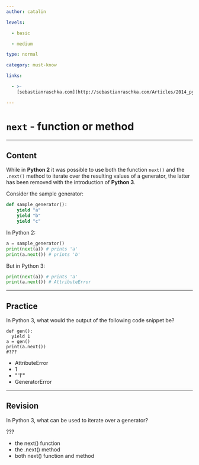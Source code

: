 ```yaml
---
author: catalin

levels:

  - basic

  - medium

type: normal

category: must-know

links:

  - >-
    [sebastianraschka.com](http://sebastianraschka.com/Articles/2014_python_2_3_key_diff.html#The-next-function-and-next-method){website}

---
```

# `next` - function or method

---
## Content

While in **Python 2** it was possible to use both the function `next()` and the `.next()` method to iterate over the resulting values of a generator, the latter has been removed with the introduction of **Python 3**.

Consider the sample generator:
```python
def sample_generator():
    yield "a"
    yield "b"
    yield "c"
```
In Python 2:
```python
a = sample_generator()
print(next(a)) # prints 'a'
print(a.next()) # prints 'b'

```

But in Python 3:
```python
print(next(a)) # prints 'a'
print(a.next()) # AttributeError
```

---
## Practice

In Python 3, what would the output of the following code snippet be?
```
def gen():
  yield 1
a = gen()
print(a.next())
#???
```
* AttributeError 
* 1
* "'1'" 
* GeneratorError

---
## Revision

In Python 3, what can be used to iterate over a generator?

???

* the next() function 
* the .next() method
* both next() function and method
